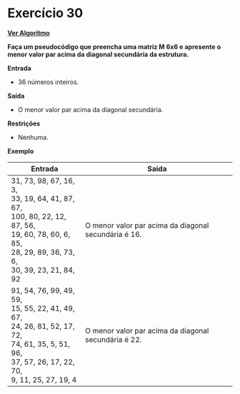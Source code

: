 # Exercício 30

[**Ver Algoritmo**](Algoritmo30.md)

**Faça um pseudocódigo que preencha uma matriz M 6x6 e apresente o menor valor par acima da diagonal secundária da estrutura.**

**Entrada**
- 36 números inteiros.

**Saída**
- O menor valor par acima da diagonal secundária.

**Restrições**
- Nenhuma.

**Exemplo**

| Entrada                                           | Saída                              |
|---------------------------------------------------|------------------------------------|
| 31, 73, 98, 67, 16, 3, <br> 33, 19, 64, 41, 87, 67, <br> 100, 80, 22, 12, 87, 56, <br> 19, 60, 78, 60, 6, 85, <br> 28, 29, 89, 36, 73, 6, <br> 30, 39, 23, 21, 84, 92 | O menor valor par acima da diagonal secundária é 16. |
| 91, 54, 76, 99, 49, 59, <br> 15, 55, 22, 41, 49, 67, <br> 24, 26, 81, 52, 17, 72, <br> 74, 61, 35, 5, 51, 96, <br> 37, 57, 26, 17, 22, 70, <br> 9, 11, 25, 27, 19, 4 | O menor valor par acima da diagonal secundária é 22. |
